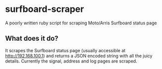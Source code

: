 # surfboard-scraper

A poorly written ruby script for scraping Moto/Arris Surfboard status page


## What does it do?

It scrapes the Surfboard status page (usually accessible at
http://192.168.100.1) and returns a JSON encoded string with all the juicy
details.  Currently the signal, address and log pages are scraped.
